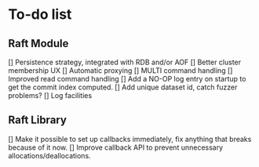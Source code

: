 To-do list
==========

Raft Module
-----------

[] Persistence strategy, integrated with RDB and/or AOF
[] Better cluster membership UX
[] Automatic proxying
[] MULTI command handling
[] Improved read command handling
[] Add a NO-OP log entry on startup to get the commit index computed.
[] Add unique dataset id, catch fuzzer problems?
[] Log facilities

Raft Library
------------

[] Make it possible to set up callbacks immediately, fix anything that breaks
   because of it now.
[] Improve callback API to prevent unnecessary allocations/deallocations.
